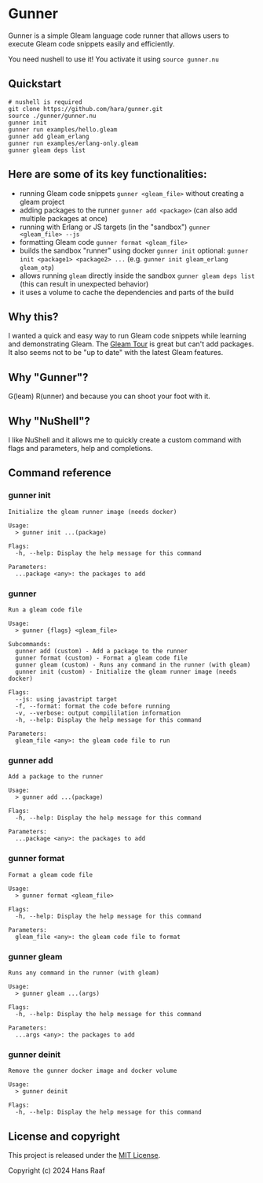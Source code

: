 # Gunner

Gunner is a simple Gleam language code runner that allows users to execute Gleam code snippets easily and efficiently.

You need nushell to use it! You activate it using `source gunner.nu`

## Quickstart

```
# nushell is required
git clone https://github.com/hara/gunner.git
source ./gunner/gunner.nu
gunner init
gunner run examples/hello.gleam
gunner add gleam_erlang
gunner run examples/erlang-only.gleam
gunner gleam deps list
```

## Here are some of its key functionalities:

* running Gleam code snippets `gunner <gleam_file>` without creating a gleam project
* adding packages to the runner `gunner add <package>` (can also add multiple packages at once)
* running with Erlang or JS targets (in the "sandbox") `gunner <gleam_file> --js`
* formatting Gleam code `gunner format <gleam_file>`
* builds the sandbox "runner" using docker `gunner init` optional: `gunner init <package1> <package2> ...` (e.g. `gunner init gleam_erlang gleam_otp`)
* allows running `gleam` directly inside the sandbox `gunner gleam deps list` (this can result in unexpected behavior)
* it uses a volume to cache the dependencies and parts of the build

## Why this?

I wanted a quick and easy way to run Gleam code snippets while learning and demonstrating Gleam. The [Gleam Tour](https://tour.gleam.run/) is great but can't add packages. It also seems not to be "up to date" with the latest Gleam features.

## Why "Gunner"?

G(leam) R(unner) and because you can shoot your foot with it.

## Why "NuShell"?

I like NuShell and it allows me to quickly create a custom command with flags and parameters, help and completions.

## Command reference

### gunner init

```
Initialize the gleam runner image (needs docker)

Usage:
  > gunner init ...(package) 

Flags:
  -h, --help: Display the help message for this command

Parameters:
  ...package <any>: the packages to add
```

### gunner

```
Run a gleam code file

Usage:
  > gunner {flags} <gleam_file> 

Subcommands:
  gunner add (custom) - Add a package to the runner
  gunner format (custom) - Format a gleam code file
  gunner gleam (custom) - Runs any command in the runner (with gleam)
  gunner init (custom) - Initialize the gleam runner image (needs docker)

Flags:
  --js: using javastript target
  -f, --format: format the code before running
  -v, --verbose: output compililation information
  -h, --help: Display the help message for this command

Parameters:
  gleam_file <any>: the gleam code file to run
```

### gunner add

```
Add a package to the runner

Usage:
  > gunner add ...(package) 

Flags:
  -h, --help: Display the help message for this command

Parameters:
  ...package <any>: the packages to add
```

### gunner format

```
Format a gleam code file

Usage:
  > gunner format <gleam_file> 

Flags:
  -h, --help: Display the help message for this command

Parameters:
  gleam_file <any>: the gleam code file to format
```

### gunner gleam

```
Runs any command in the runner (with gleam)

Usage:
  > gunner gleam ...(args) 

Flags:
  -h, --help: Display the help message for this command

Parameters:
  ...args <any>: the packages to add
```

### gunner deinit

```
Remove the gunner docker image and docker volume

Usage:
  > gunner deinit 

Flags:
  -h, --help: Display the help message for this command
```

## License and copyright

This project is released under the [MIT License](LICENSE.md).

Copyright (c) 2024 Hans Raaf
